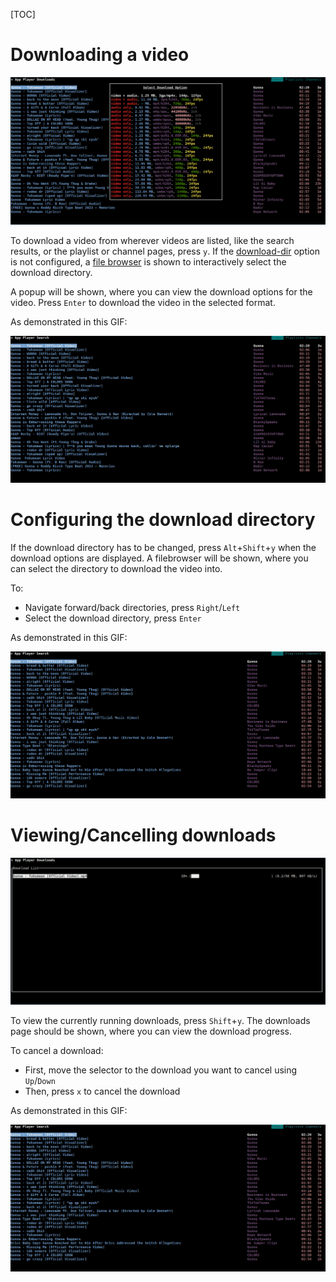 [TOC]

# Downloading a video
![downloads_popup](../images/04_Pages/downloads_popup.png)

To download a video from wherever videos are listed, like the search results, or the playlist or channel pages, press <kbd>`y`</kbd>. If the [download-dir](../03_Usage/01_Command_Line_Options.md#download-dir) option is not configured, a [file browser](#configuring-the-download-directory) is shown to interactively select the download directory.


A popup will be shown, where you can view the download options for the video.
Press <kbd>`Enter`</kbd> to download the video in the selected format.

As demonstrated in this GIF:

![downloads_options_select](../images/04_Pages/downloads_options_select.gif)

# Configuring the download directory
If the download directory has to be changed, press <kbd>`Alt`</kbd>+<kbd>`Shift`</kbd>+<kbd>`y`</kbd> when the download options are displayed.
A filebrowser will be shown, where you can select the directory to download the video into.

To:
- Navigate forward/back directories, press <kbd>`Right`</kbd>/<kbd>`Left`</kbd>
- Select the download directory, press <kbd>`Enter`</kbd>

As demonstrated in this GIF:

![downloads_file_browser](../images/04_Pages/downloads_file_browser.gif)

# Viewing/Cancelling downloads
![downloads_page](../images/04_Pages/downloads_page.png)

To view the currently running downloads, press <kbd>`Shift`</kbd>+<kbd>`y`</kbd>.
The downloads page should be shown, where you can view the download progress.

To cancel a download:
- First, move the selector to the download you want to cancel using <kbd>`Up`</kbd>/<kbd>`Down`</kbd>
- Then, press <kbd>`x`</kbd> to cancel the download

As demonstrated in this GIF:

![downloads_page_cancel](../images/04_Pages/downloads_page_cancel.gif)
